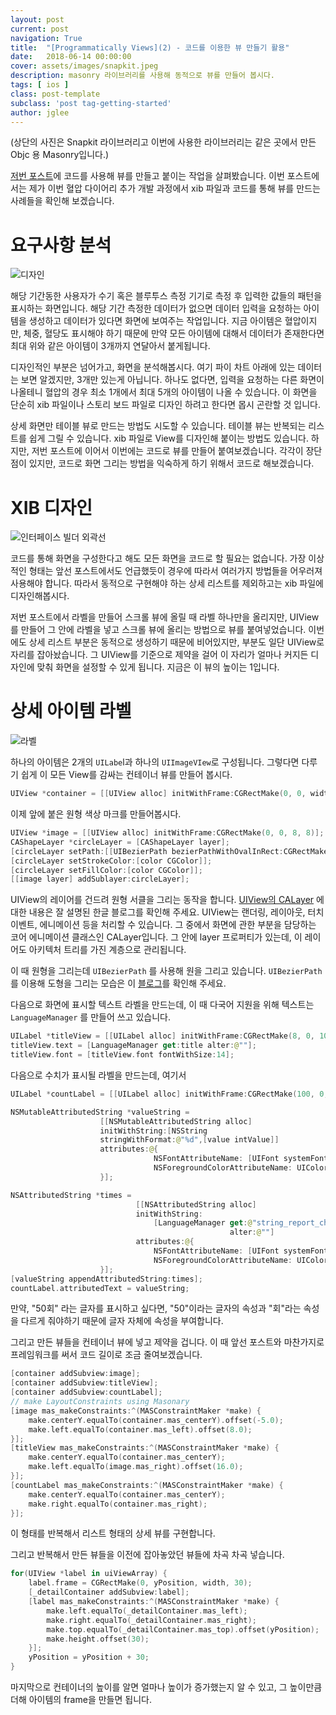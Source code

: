 ```yaml
---
layout: post
current: post
navigation: True
title:  "[Programmatically Views](2) - 코드를 이용한 뷰 만들기 활용"
date:   2018-06-14 00:00:00
cover: assets/images/snapkit.jpeg
description: masonry 라이브러리를 사용해 동적으로 뷰를 만들어 봅시다.
tags: [ ios ]
class: post-template
subclass: 'post tag-getting-started'
author: jglee
---
```


(상단의 사진은 Snapkit 라이브러리고 이번에 사용한 라이브러리는 같은 곳에서 만든 Objc 용 Masonry입니다.)

 [저번 포스트](https://leejigun.github.io/DynamicView1)에 코드를 사용해 뷰를 만들고 붙이는 작업을 살펴봤습니다.
 이번 포스트에서는 제가 이번 혈압 다이어리 추가 개발 과정에서 xib 파일과 코드를 통해 뷰를 만드는 사례들을 확인해 보겠습니다.

 # 요구사항 분석

![디자인](../assets/images/request1.png)

  해당 기간동한 사용자가 수기 혹은 블루투스 측정 기기로 측정 후 입력한 값들의 패턴을 표시하는 화면입니다. 해당 기간 측정한 데이터가 없으면 데이터 입력을 요청하는 아이템을 생성하고 데이터가 있다면 화면에 보여주는 작업입니다. 지금 아이템은 혈압이지만, 체중, 혈당도 표시해야 하기 때문에 만약 모든 아이템에 대해서 데이터가 존재한다면 최대 위와 같은 아이템이 3개까지 연달아서 붙게됩니다.

 디자인적인 부분은 넘어가고, 화면을 분석해봅시다. 여기 파이 차트 아래에 있는 데이터는 보면 알겠지만, 3개만 있는게 아닙니다.  하나도 없다면, 입력을 요청하는 다른 화면이 나올테니 혈압의 경우 최소 1개에서 최대 5개의 아이템이 나올 수 있습니다. 이 화면을 단순히 xib 파일이나 스토리 보드 파일로 디자인 하려고 한다면 몹시 곤란할 것 입니다.

 상세 화면만 테이블 뷰로 만드는 방법도 시도할 수 있습니다. 테이블 뷰는 반복되는 리스트를 쉽게 그릴 수 있습니다. xib 파일로 View를 디자인해 붙이는 방법도 있습니다. 하지만, 저번 포스트에 이어서 이번에는 코드로 뷰를 만들어 붙여보겠습니다. 각각이 장단점이 있지만, 코드로 화면 그리는 방법을 익숙하게 하기 위해서 코드로 해보겠습니다.



# XIB 디자인

![인터페이스 빌더 외곽선](../assets/images/interfacebuilder.png)

 코드를 통해 화면을 구성한다고 해도 모든 화면을 코드로 할 필요는 없습니다. 가장 이상적인 형태는 앞선 포스트에서도 언급했듯이 경우에 따라서 여러가지 방법들을 어우러져 사용해야 합니다. 따라서 동적으로 구현해야 하는 상세 리스트를 제외하고는 xib 파일에 디자인해봅시다.

 저번 포스트에서 라벨을 만들어 스크롤 뷰에 올릴 때 라벨 하나만을 올리지만, UIView를 만들어 그 안에 라벨을 넣고 스크롤 뷰에 올리는 방법으로 뷰를 붙여넣었습니다. 이번에도 상세 리스트 부분은 동적으로 생성하기 때문에 비어있지만, 부분도 일단 UIView로 자리를 잡아놨습니다. 그 UIView를 기준으로 제약을 걸어 이 자리가 얼마나 커지든 디자인에 맞춰 화면을 설정할 수 있게 됩니다. 지금은 이 뷰의 높이는 1입니다.

 # 상세 아이템 라벨

![라벨](../assets/images/patternViewLabel.png)

 하나의 아이템은 2개의 `UILabe`l과 하나의 `UIImageVIew`로 구성됩니다. 그렇다면 다루기 쉽게 이 모든 View를 감싸는 컨테이너 뷰를 만들어 봅시다.

```swift
UIView *container = [[UIView alloc] initWithFrame:CGRectMake(0, 0, width, 30)];
```



 이제 앞에 붙은 원형 색상 마크를 만들어봅시다.

```swift
UIView *image = [[UIView alloc] initWithFrame:CGRectMake(0, 0, 8, 8)];
CAShapeLayer *circleLayer = [CAShapeLayer layer];
[circleLayer setPath:[[UIBezierPath bezierPathWithOvalInRect:CGRectMake(1, 1, 7, 7)] CGPath]];
[circleLayer setStrokeColor:[color CGColor]];
[circleLayer setFillColor:[color CGColor]];
[[image layer] addSublayer:circleLayer];
```

 UIView의 레이어를 건드려 원형 서클을 그리는 동작을 합니다. [UIView의 CALayer](https://minsone.github.io/mac/ios/coreanimationlayer-and-view) 에 대한 내용은 잘 설명된 한글 블로그를 확인해 주세요. UIView는 랜더링, 레이아웃, 터치 이벤트, 에니메이션 등을 처리할 수 있습니다. 그 중에서 화면에 관한 부분을 담당하는 코어 에니메이션 클래스인 CALayer입니다. 그 안에 layer 프로퍼티가 있는데, 이 레이어도 아키텍처 트리를 가진 계층으로 관리됩니다.

 이 때 원형을 그리는데 `UIBezierPath`  를 사용해 원을 그리고 있습니다. `UIBezierPath` 를 이용해 도형을 그리는 모습은 이 [블로그](https://sapzildj.github.io/dev.client/2015/08/25/ios_make_custom_path_with_UIBezierPath)를 확인해 주세요.



 다음으로 화면에 표시할 텍스트 라벨을 만드는데, 이 때 다국어 지원을 위해 텍스트는 `LanguageManager` 를 만들어 쓰고 있습니다.

```swift
UILabel *titleView = [[UILabel alloc] initWithFrame:CGRectMake(8, 0, 100, 30)];
titleView.text = [LanguageManager get:title alter:@""];
titleView.font = [titleView.font fontWithSize:14];
```



 다음으로 수치가 표시될 라벨을 만드는데, 여기서  

```swift
UILabel *countLabel = [[UILabel alloc] initWithFrame:CGRectMake(100, 0, 100, 30)];

NSMutableAttributedString *valueString =
                    [[NSMutableAttributedString alloc]
                    initWithString:[NSString
                    stringWithFormat:@"%d",[value intValue]]
                    attributes:@{
                                NSFontAttributeName: [UIFont systemFontOfSize:25.0],
                                NSForegroundColorAttributeName: UIColorFromRGB(0x333333)
                    }];

NSAttributedString *times =
							[[NSAttributedString alloc]
                            initWithString:
                            	[LanguageManager get:@"string_report_chart_timse_unit"
                            					 alter:@""]
                            attributes:@{
                                NSFontAttributeName: [UIFont systemFontOfSize:14.0],
                                NSForegroundColorAttributeName: UIColorFromRGB(0x979495)
					}];
[valueString appendAttributedString:times];
countLabel.attributedText = valueString;
```

 만약, "50회" 라는 글자를 표시하고 싶다면, "50"이라는 글자의 속성과 "회"라는 속성을 다르게 줘야하기 때문에 글자 자체에 속성을 부여합니다.



그리고 만든 뷰들을 컨테이너 뷰에 넣고 제약을 겁니다. 이 때 앞선 포스트와 마찬가지로 프레임워크를 써서 코드 길이로 조금 줄여보겠습니다.

```swift
[container addSubview:image];
[container addSubview:titleView];
[container addSubview:countLabel];
// make LayoutConstraints using Masonary
[image mas_makeConstraints:^(MASConstraintMaker *make) {
    make.centerY.equalTo(container.mas_centerY).offset(-5.0);
    make.left.equalTo(container.mas_left).offset(8.0);
}];
[titleView mas_makeConstraints:^(MASConstraintMaker *make) {
    make.centerY.equalTo(container.mas_centerY);
    make.left.equalTo(image.mas_right).offset(16.0);
}];
[countLabel mas_makeConstraints:^(MASConstraintMaker *make) {
    make.centerY.equalTo(container.mas_centerY);
    make.right.equalTo(container.mas_right);
}];
```

 이 형태를 반복해서 리스트 형태의 상세 뷰를 구현합니다.



 그리고 반복해서 만든 뷰들을 이전에 잡아놓았던 뷰들에 차곡 차곡 넣습니다.

```swift
for(UIView *label in uiViewArray) {
    label.frame = CGRectMake(0, yPosition, width, 30);
    [_detailContainer addSubview:label];
    [label mas_makeConstraints:^(MASConstraintMaker *make) {
        make.left.equalTo(_detailContainer.mas_left);
        make.right.equalTo(_detailContainer.mas_right);
        make.top.equalTo(_detailContainer.mas_top).offset(yPosition);
        make.height.offset(30);
    }];
    yPosition = yPosition + 30;
}
```



 마지막으로 컨테이너의 높이를 알면 얼마나 높이가 증가했는지 알 수 있고, 그 높이만큼 더해 아이템의 frame을 만들면 됩니다.

